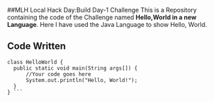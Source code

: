 ##MLH Local Hack Day:Build Day-1 Challenge
This is a Repository containing the code of the Challenge named
**Hello,World in a new Language**. Here I have used the Java Language to show Hello, World.

## Code Written
``` //My First Java Program
class HelloWorld {
  public static void main(String args[]) {
      //Your code goes here
      System.out.println("Hello, World!");
  }
} ```
